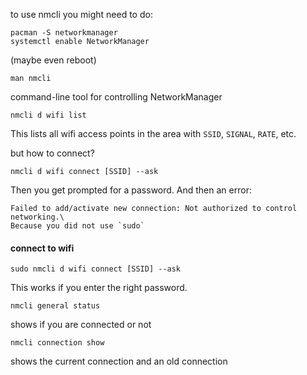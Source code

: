 to use nmcli you might need to do:
```
pacman -S networkmanager
systemctl enable NetworkManager
```
(maybe even reboot)

```
man nmcli
```

command-line tool for controlling NetworkManager

```
nmcli d wifi list
```
This lists all wifi access points in the area with `SSID`, `SIGNAL`, `RATE`, etc.

but how to connect?

```
nmcli d wifi connect [SSID] --ask
```
Then you get prompted for a password. And then an error:
```
Failed to add/activate new connection: Not authorized to control networking.\
Because you did not use `sudo`
```
#### connect to wifi

```
sudo nmcli d wifi connect [SSID] --ask
```
This works if you enter the right password.


```
nmcli general status
```
shows if you are connected or not

```
nmcli connection show
```
shows the current connection and an old connection
